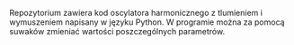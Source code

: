 Repozytorium zawiera kod oscylatora harmonicznego z tlumieniem i wymuszeniem napisany w języku Python. W programie można za pomocą suwaków zmieniać wartości poszczególnych parametrów.

